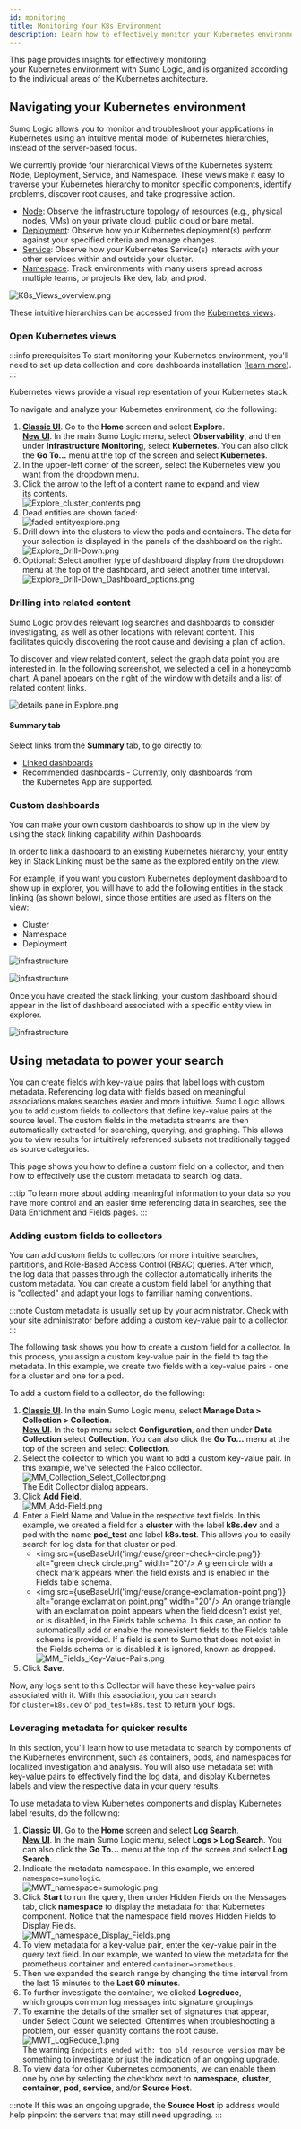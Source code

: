 ```yaml
---
id: monitoring
title: Monitoring Your K8s Environment
description: Learn how to effectively monitor your Kubernetes environment according to the individual areas of the Kubernetes architecture.
---
```


This page provides insights for effectively monitoring your Kubernetes environment with Sumo Logic, and is organized according to the individual areas of the Kubernetes architecture.

## Navigating your Kubernetes environment

Sumo Logic allows you to monitor and troubleshoot your applications in Kubernetes using an intuitive mental model of Kubernetes hierarchies, instead of the server-based focus.

We currently provide four hierarchical Views of the Kubernetes system: Node, Deployment, Service, and Namespace. These views make it easy to traverse your Kubernetes hierarchy to monitor specific components, identify problems, discover root causes, and take progressive action.

* [Node](https://kubernetes.io/docs/concepts/architecture/nodes/): Observe the infrastructure topology of resources (e.g., physical nodes, VMs) on your private cloud, public cloud or bare metal.
* [Deployment](https://kubernetes.io/docs/concepts/workloads/controllers/deployment/): Observe how your Kubernetes deployment(s) perform against your specified criteria and manage changes.
* [Service](https://kubernetes.io/docs/concepts/services-networking/service/): Observe how your Kubernetes Service(s) interacts with your other services within and outside your cluster.
* [Namespace](https://kubernetes.io/docs/concepts/overview/working-with-objects/namespaces): Track environments with many users spread across multiple teams, or projects like dev, lab, and prod.

![K8s_Views_overview.png](/img/kubernetes/K8s_Views_overview.png)

These intuitive hierarchies can be accessed from the [Kubernetes views](/docs/dashboards/explore-view/#kubernetes-views).


### Open Kubernetes views

:::info prerequisites
To start monitoring your Kubernetes environment, you'll need to set up data collection and core dashboards installation ([learn more](/docs/observability/kubernetes/quickstart)).
:::

Kubernetes views provide a visual representation of your Kubernetes stack.

To navigate and analyze your Kubernetes environment, do the following:

1. [**Classic UI**](/docs/get-started/sumo-logic-ui-classic). Go to the **Home** screen and select **Explore**. <br/>[**New UI**](/docs/get-started/sumo-logic-ui). In the main Sumo Logic menu, select **Observability**, and then under **Infrastructure Monitoring**, select **Kubernetes**. You can also click the **Go To...** menu at the top of the screen and select **Kubernetes**.  
1. In the upper-left corner of the screen, select the Kubernetes view you want from the dropdown menu.
1. Click the arrow to the left of a content name to expand and view its contents.<br/> ![Explore_cluster_contents.png](/img/kubernetes/Explore_cluster_contents.png)
1. Dead entities are shown faded:<br/> ![faded entityexplore.png](/img/kubernetes/faded-entity-explore.png)
1. Drill down into the clusters to view the pods and containers. The data for your selection is displayed in the panels of the dashboard on the right.<br/> ![Explore_Drill-Down.png](/img/kubernetes/Explore_Drill-Down.png)
1. Optional: Select another type of dashboard display from the dropdown menu at the top of the dashboard, and select another time interval.<br/>![Explore_Drill-Down_Dashboard_options.png](/img/kubernetes/Explore_Drill-Down_Dashboard_options.png)

<!--
    The navigation panel appears on the left with a collapsed view of your Kubernetes stack.

    ![Explore_Collapsed_view.png](/img/kubernetes/Explore_Collapsed_view.png)

    * If this is your first time using the view, the window at the right will be empty.
    * If you have already installed a Sumo Logic App for Kubernetes, a dashboard displaying data for the selected deployment appears on the right. For instructions on installing the Sumo Logic Kubernetes App, see the [Kubernetes Solution help pages](collection-setup.md). 

1. Now you can navigate your Kubernetes environment and analyze the landscape.

### Analyzing the Kubernetes landscape 

The views allow you to quickly navigate through your Kubernetes environment and assess the landscape of the hierarchy. The navigation panel on the left shows a list of all your clusters with the namespaces, containers, and pods nested underneath each cluster.

-->

### Drilling into related content 

Sumo Logic provides relevant log searches and dashboards to consider investigating, as well as other locations with relevant content. This facilitates quickly discovering the root cause and devising a plan of action.

To discover and view related content, select the graph data point you are interested in. In the following screenshot, we selected a cell in a honeycomb chart. A panel appears on the right of the window with details and a list of related content links.

![details pane in Explore.png](/img/kubernetes/details-pane-Explore.png)

#### Summary tab

Select links from the **Summary** tab, to go directly to:

* [Linked dashboards](/docs/dashboards/panels/modify-chart#link-dashboards)
* Recommended dashboards - Currently, only dashboards from the Kubernetes App are supported.

### Custom dashboards

You can make your own custom dashboards to show up in the view by using the stack linking capability within Dashboards.

In order to link a dashboard to an existing Kubernetes hierarchy, your entity key in Stack Linking must be the same as the explored entity on the view.

For example, if you want you custom Kubernetes deployment dashboard to show up in explorer, you will have to add the following entities in the stack linking (as shown below), since those entities are used as filters on the view:

* Cluster
* Namespace
* Deployment


![infrastructure](/img/kubernetes/deploy1.png)

![infrastructure](/img/kubernetes/deploy2.png)

Once you have created the stack linking, your custom dashboard should appear in the list of dashboard associated with a specific entity view in explorer.

![infrastructure](/img/kubernetes/deploy3.png)

<!--
## Explore a Visual Kubernetes Hierarchy

**Explore** is an intuitive navigational framework that provides a visual map of the hierarchy of your Kubernetes environment. It allows you to traverse the hierarchy and filter the display to focus on deployments, nodes, services, or namespaces. Explore accomplishes this by translating metadata fields into an easy to understand mental model so you can quickly check system states at various levels and proactively troubleshoot issues. 

![K8s_Views_overview.png](/img/kubernetes/K8s_Views_overview.png)

Health and performance data appears in the dashboard on the right for the view you are investigating: node, deployment, service, or namespace. The Sumo Logic Dashboard framework is unique in its ability to show logs and metrics in a seamless integration with the same dashboard.

In the following example, we chose the Kubernetes Node View and selected the k8s-freno-2 cluster. We then selected the Kubernetes - Cluster Overview dashboard, for a high-level view of the health and performance of the cluster.

![K8s_Dashboard_overview.png](/img/kubernetes/K8s_Dashboard_overview.png)


## Kubernetes logs and metrics

Sumo Logic utilizes the following Open Source applications to provide insights into logs and metrics in your Kubernetes environment:

* **FluentD**, an Open Source collector, is used to collect logs from the Kubernetes cluster, then forwards them to Sumo Logic. This includes cluster and container orchestration logs, as well as logs generated by apps on your pods.
* **Prometheus**, an Open Source monitoring tool, is used to collect metrics that provide data on the cluster, node, and pod level.

### Metrics rich monitoring

Sumo Logic provides scraper utility that collects Prometheus formatted metrics from exporters. The metrics are then enriched with metadata and sent to Sumo Logic via HTTP. Sumo Logic Kubernetes apps show Prometheus format metrics in graphic display dashboards for intuitive analysis.

### How Kubernetes exposes metrics

* Exporters expose metrics on a particular port and endpoint.
* Node exporter can be run to expose node metrics, such as CPU and memory utilization which can be used to monitor the health of your nodes.
* Kube State add-on exposes cluster level state information.

![Intro_Prometheus_Metrics.png](/img/kubernetes/Intro_Prometheus_Metrics.png)

-->

## Using metadata to power your search

You can create fields with key-value pairs that label logs with custom metadata. Referencing log data with fields based on meaningful associations makes searches easier and more intuitive. Sumo Logic allows you to add custom fields to collectors that define key-value pairs at the source level. The custom fields in the metadata streams are then automatically extracted for searching, querying, and graphing. This allows you to view results for intuitively referenced subsets not traditionally tagged as source categories. 

This page shows you how to define a custom field on a collector, and then how to effectively use the custom metadata to search log data.

:::tip
To learn more about adding meaningful information to your data so you have more control and an easier time referencing data in searches, see the Data Enrichment and Fields pages.
:::

### Adding custom fields to collectors

You can add custom fields to collectors for more intuitive searches, partitions, and Role-Based Access Control (RBAC) queries. After which, the log data that passes through the collector automatically inherits the custom metadata. You can create a custom field label for anything that is "collected" and adapt your logs to familiar naming conventions. 

:::note
Custom metadata is usually set up by your administrator. Check with your site administrator before adding a custom key-value pair to a collector.
:::

The following task shows you how to create a custom field for a collector. In this process, you assign a custom key-value pair in the field to tag the metadata. In this example, we create two fields with a key-value pairs - one for a cluster and one for a pod. 

To add a custom field to a collector, do the following:

1. [**Classic UI**](/docs/get-started/sumo-logic-ui-classic).  In the main Sumo Logic menu, select **Manage Data > Collection > Collection**. <br/>[**New UI**](/docs/get-started/sumo-logic-ui). In the top menu select **Configuration**, and then under **Data Collection** select **Collection**. You can also click the **Go To...** menu at the top of the screen and select **Collection**.  
1. Select the collector to which you want to add a custom key-value pair. In this example, we've selected the Falco collector.<br/> ![MM_Collection_Select_Collector.png](/img/kubernetes/MM_Collection_Select_Collector.png)<br/>
    The Edit Collector dialog appears.
1. Click **Add Field**.<br/>  ![MM_Add-Field.png](/img/kubernetes/MM_Add-Field.png)
1. Enter a Field Name and Value in the respective text fields. In this example, we created a field for a **cluster** with the label **k8s.dev** and a pod with the name **pod_test** and label **k8s.test**. This allows you to easily search for log data for that cluster or pod.
    * <img src={useBaseUrl('img/reuse/green-check-circle.png')} alt="green check circle.png" width="20"/> A green circle with a check mark appears when the field exists and is enabled in the Fields table schema.
    * <img src={useBaseUrl('img/reuse/orange-exclamation-point.png')} alt="orange exclamation point.png" width="20"/> An orange triangle with an exclamation point appears when the field doesn't exist yet, or is disabled, in the Fields table schema. In this case, an option to automatically add or enable the nonexistent fields to the Fields table schema is provided. If a field is sent to Sumo that does not exist in the Fields schema or is disabled it is ignored, known as dropped.<br/>  ![MM_Fields_Key-Value-Pairs.png](/img/kubernetes/MM_Fields_Key-Value-Pairs.png)
1. Click **Save**.

Now, any logs sent to this Collector will have these key-value pairs associated with it. With this association, you can search for `cluster=k8s.dev` or `pod_test=k8s.test` to return your logs.

### Leveraging metadata for quicker results

In this section, you'll learn how to use metadata to search by components of the Kubernetes environment, such as containers, pods, and namespaces for localized investigation and analysis. You will also use metadata set with key-value pairs to effectively find the log data, and display Kubernetes labels and view the respective data in your query results.

To use metadata to view Kubernetes components and display Kubernetes label results, do the following:

1. [**Classic UI**](/docs/get-started/sumo-logic-ui-classic). Go to the **Home** screen and select **Log Search**. <br/>[**New UI**](/docs/get-started/sumo-logic-ui). In the main Sumo Logic menu, select **Logs > Log Search**. You can also click the **Go To...** menu at the top of the screen and select **Log Search**.  
1. Indicate the metadata namespace. In this example, we entered `namespace=sumologic`.<br/>  ![MWT_namespace=sumologic.png](/img/kubernetes/MWT_namespace.png)
1. Click **Start** to run the query, then under Hidden Fields on the Messages tab, click **namespace** to display the metadata for that Kubernetes component. Notice that the namespace field moves Hidden Fields to Display Fields.<br/>  ![MWT_namespace_Display_Fields.png](/img/kubernetes/MWT_namespace_Display_Fields.png)
1. To view metadata for a key-value pair, enter the key-value pair in the query text field. In our example, we wanted to view the metadata for the prometheus container and entered `container=prometheus`.
1. Then we expanded the search range by changing the time interval from the last 15 minutes to the **Last 60 minutes**.
1. To further investigate the container, we clicked **Logreduce**, which groups common log messages into signature groupings. 
1. To examine the details of the smaller set of signatures that appear, under Select Count we selected. Oftentimes when troubleshooting a problem, our lesser quantity contains the root cause.<br/>  ![MWT_LogReduce_1.png](/img/kubernetes/MWT_LogReduce_1.png)<br/>
    The warning `Endpoints ended with: too old resource version` may be something to investigate or just the indication of an ongoing upgrade.
1. To view data for other Kubernetes components, we can enable them one by one by selecting the checkbox next to **namespace**, **cluster**, **container**, **pod**, **service**, and/or **Source Host**.

:::note
If this was an ongoing upgrade, the **Source Host** ip address would help pinpoint the servers that may still need upgrading.
:::

<!--
### How Metadata Works

Metadata allows you to view your data in an intuitive mental model, as a visual representation of your Kubernetes environment within Sumo Logic. Explore uses metadata to unify metric and log streams with a centralized agent. The centralized agent has the ability to access multiple data streams across the platform with a common language comprised of metadata objects. Log and metric data are then displayed seamlessly in panels on the same dashboards.

The following image illustrates the Explore intuitive "mental model" concept. The side-by-side views show a traditional infrastructure-centric model for visualizing service events on the left, and the Explore intuitive mental model for visualizing the data for the same service events on the right.

![Infrastructure vs service.png](/img/kubernetes/infrastructure-vs-service.png)


-->
